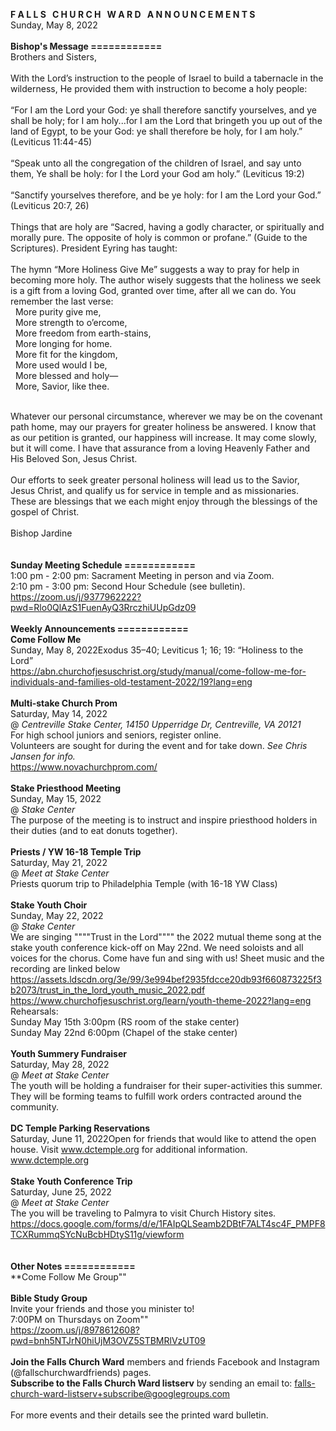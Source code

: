 **F A L L S &nbsp; C H U R C H &nbsp; W A R D &nbsp; A N N O U N C E M E N T S**<br />
Sunday, May 8, 2022<br />
<br />
**Bishop's Message ============**<br />
Brothers and Sisters,<br />
<br />
With the Lord’s instruction to the people of Israel to build a tabernacle in the wilderness, He provided them with instruction to become a holy people:<br />
<br />
“For I am the Lord your God: ye shall therefore sanctify yourselves, and ye shall be holy; for I am holy...for I am the Lord that bringeth you up out of the land of Egypt, to be your God: ye shall therefore be holy, for I am holy.” (Leviticus 11:44-45)<br />
<br />
“Speak unto all the congregation of the children of Israel, and say unto them, Ye shall be holy: for I the Lord your God am holy.” (Leviticus 19:2)<br />
<br />
“Sanctify yourselves therefore, and be ye holy: for I am the Lord your God.” (Leviticus 20:7, 26)<br />
<br />
Things that are holy are “Sacred, having a godly character, or spiritually and morally pure. The opposite of holy is common or profane.” (Guide to the Scriptures). President Eyring has taught:<br />
<br />
The hymn “More Holiness Give Me” suggests a way to pray for help in becoming more holy. The author wisely suggests that the holiness we seek is a gift from a loving God, granted over time, after all we can do. You remember the last verse: <br />
&nbsp;&nbsp;More purity give me, <br />
&nbsp;&nbsp;More strength to o’ercome, <br />
&nbsp;&nbsp;More freedom from earth-stains, <br />
&nbsp;&nbsp;More longing for home. <br />
&nbsp;&nbsp;More fit for the kingdom, <br />
&nbsp;&nbsp;More used would I be, <br />
&nbsp;&nbsp;More blessed and holy— <br />
&nbsp;&nbsp;More, Savior, like thee. <br />
<br />

Whatever our personal circumstance, wherever we may be on the covenant path home, may our prayers for greater holiness be answered. I know that as our petition is granted, our happiness will increase. It may come slowly, but it will come. I have that assurance from a loving Heavenly Father and His Beloved Son, Jesus Christ.<br />
<br />
Our efforts to seek greater personal holiness will lead us to the Savior, Jesus Christ, and qualify us for service in temple and as missionaries. These are blessings that we each might enjoy through the blessings of the gospel of Christ.<br />
<br />
Bishop Jardine<br />
<br />
<br />
**Sunday Meeting Schedule ============**<br />
1:00 pm - 2:00 pm: Sacrament Meeting in person and via Zoom. <br />
2:10 pm - 3:00 pm: Second Hour Schedule (see bulletin). <br />
https://zoom.us/j/9377962222?pwd=Rlo0QlAzS1FuenAyQ3RrczhiUUpGdz09<br />
<br />
**Weekly Announcements ============**<br />
**Come Follow Me**<br />
Sunday, May 8, 2022Exodus 35–40; Leviticus 1; 16; 19: “Holiness to the Lord”<br />
https://abn.churchofjesuschrist.org/study/manual/come-follow-me-for-individuals-and-families-old-testament-2022/19?lang=eng<br />
<br />
**Multi-stake Church Prom**<br />
Saturday, May 14, 2022<br />
@ *Centreville Stake Center, 14150 Upperridge Dr, Centreville, VA 20121*<br />
For high school juniors and seniors, register online.<br />
Volunteers are sought for during the event and for take down. *See Chris Jansen for info.*<br />
https://www.novachurchprom.com/<br />
<br />
**Stake Priesthood Meeting**<br />
Sunday, May 15, 2022<br />
@ *Stake Center*<br />
The purpose of the meeting is to instruct and inspire priesthood holders in their duties (and to eat donuts together).<br />
<br />
**Priests / YW 16-18 Temple Trip**<br />
Saturday, May 21, 2022<br />
@ *Meet at Stake Center*<br />
Priests quorum trip to Philadelphia Temple (with 16-18 YW Class)<br />
<br />
**Stake Youth Choir**<br />
Sunday, May 22, 2022<br />
@ *Stake Center*<br />
We are singing """"Trust in the Lord"""" the 2022 mutual theme song at the stake youth conference kick-off on May 22nd.  We need soloists and all voices for the chorus.  Come have fun and sing with us!  Sheet music and the recording are linked below<br />
https://assets.ldscdn.org/3e/99/3e994bef2935fdcce20db93f660873225f3b2073/trust_in_the_lord_youth_music_2022.pdf<br />
https://www.churchofjesuschrist.org/learn/youth-theme-2022?lang=eng<br />
Rehearsals:<br />
Sunday May 15th 3:00pm (RS room of the stake center)<br />
Sunday May 22nd 6:00pm (Chapel of the stake center)<br />
<br />
**Youth Summery Fundraiser**<br />
Saturday, May 28, 2022<br />
@ *Meet at Stake Center*<br />
The youth will be holding a fundraiser for their super-activities this summer. They will be forming teams to fulfill work orders contracted around the community.  <br />
<br />
**DC Temple Parking Reservations**<br />
Saturday, June 11, 2022Open for friends that would like to attend the open house. Visit www.dctemple.org for additional information.<br />
www.dctemple.org<br />
<br />
**Stake Youth Conference Trip**<br />
Saturday, June 25, 2022<br />
@ *Meet at Stake Center*<br />
The you will be traveling to Palmyra to visit Church History sites. <br />
https://docs.google.com/forms/d/e/1FAIpQLSeamb2DBtF7ALT4sc4F_PMPF8TCXRummqSYcNuBcbHDtyS11g/viewform<br />
<br />
<br />
**Other Notes ============**<br />
**Come Follow Me Group""<br />
<br />
**Bible Study Group**<br />
Invite your friends and those you minister to!<br />
7:00PM on Thursdays on Zoom""<br />
https://zoom.us/j/8978612608?pwd=bnh5NTJrN0hiUjM3OVZ5STBMRlVzUT09<br />
<br />
 **Join the Falls Church Ward** members and friends Facebook and Instagram (@fallschurchwardfriends) pages.  <br />
 **Subscribe to the Falls Church Ward listserv** by sending an email to: falls-church-ward-listserv+subscribe@googlegroups.com  <br />
<br />
For more events and their details see the printed ward bulletin.  <br />
<br />
<br />
